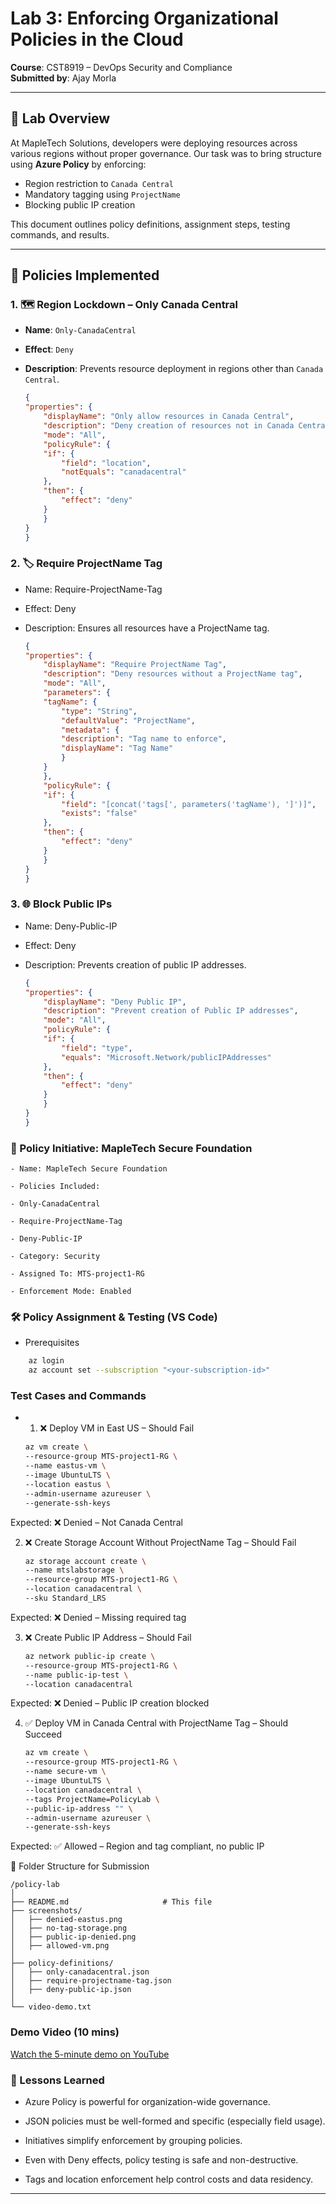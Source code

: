 # Lab 3: Enforcing Organizational Policies in the Cloud
**Course**: CST8919 – DevOps Security and Compliance  
**Submitted by**: Ajay Morla

---

## 📘 Lab Overview

At MapleTech Solutions, developers were deploying resources across various regions without proper governance. Our task was to bring structure using **Azure Policy** by enforcing:

- Region restriction to `Canada Central`
- Mandatory tagging using `ProjectName`
- Blocking public IP creation

This document outlines policy definitions, assignment steps, testing commands, and results.

---

## 🔐 Policies Implemented

### 1. 🗺️ Region Lockdown – Only Canada Central

- **Name**: `Only-CanadaCentral`
- **Effect**: `Deny`
- **Description**: Prevents resource deployment in regions other than `Canada Central`.

    ```json
    {
    "properties": {
        "displayName": "Only allow resources in Canada Central",
        "description": "Deny creation of resources not in Canada Central",
        "mode": "All",
        "policyRule": {
        "if": {
            "field": "location",
            "notEquals": "canadacentral"
        },
        "then": {
            "effect": "deny"
        }
        }
    }
    }
    ```
### 2. 🏷️ Require ProjectName Tag

- Name: Require-ProjectName-Tag

- Effect: Deny

- Description: Ensures all resources have a ProjectName tag.

    ```json
    {
    "properties": {
        "displayName": "Require ProjectName Tag",
        "description": "Deny resources without a ProjectName tag",
        "mode": "All",
        "parameters": {
        "tagName": {
            "type": "String",
            "defaultValue": "ProjectName",
            "metadata": {
            "description": "Tag name to enforce",
            "displayName": "Tag Name"
            }
        }
        },
        "policyRule": {
        "if": {
            "field": "[concat('tags[', parameters('tagName'), ']')]",
            "exists": "false"
        },
        "then": {
            "effect": "deny"
        }
        }
    }
    }
    ```
### 3. 🌐 Block Public IPs
- Name: Deny-Public-IP

- Effect: Deny

- Description: Prevents creation of public IP addresses.

    ```json
    {
    "properties": {
        "displayName": "Deny Public IP",
        "description": "Prevent creation of Public IP addresses",
        "mode": "All",
        "policyRule": {
        "if": {
            "field": "type",
            "equals": "Microsoft.Network/publicIPAddresses"
        },
        "then": {
            "effect": "deny"
        }
        }
    }
    }
    ```
### 🧩 Policy Initiative: MapleTech Secure Foundation
    - Name: MapleTech Secure Foundation

    - Policies Included:

    - Only-CanadaCentral

    - Require-ProjectName-Tag

    - Deny-Public-IP

    - Category: Security

    - Assigned To: MTS-project1-RG

    - Enforcement Mode: Enabled

### 🛠️ Policy Assignment & Testing (VS Code)
- Prerequisites
```bash
    az login
    az account set --subscription "<your-subscription-id>"
```
### Test Cases and Commands
- 1. ❌ Deploy VM in East US – Should Fail
    ```bash
    az vm create \
    --resource-group MTS-project1-RG \
    --name eastus-vm \
    --image UbuntuLTS \
    --location eastus \
    --admin-username azureuser \
    --generate-ssh-keys
    ```
Expected: ❌ Denied – Not Canada Central

2. ❌ Create Storage Account Without ProjectName Tag – Should Fail
    ```bash
    az storage account create \
    --name mtslabstorage \
    --resource-group MTS-project1-RG \
    --location canadacentral \
    --sku Standard_LRS
    ```
Expected: ❌ Denied – Missing required tag

3. ❌ Create Public IP Address – Should Fail
    ```bash
    az network public-ip create \
    --resource-group MTS-project1-RG \
    --name public-ip-test \
    --location canadacentral
    ```
Expected: ❌ Denied – Public IP creation blocked

4. ✅ Deploy VM in Canada Central with ProjectName Tag – Should Succeed
    ```bash
    az vm create \
    --resource-group MTS-project1-RG \
    --name secure-vm \
    --image UbuntuLTS \
    --location canadacentral \
    --tags ProjectName=PolicyLab \
    --public-ip-address "" \
    --admin-username azureuser \
    --generate-ssh-keys
    ```
Expected: ✅ Allowed – Region and tag compliant, no public IP

📂 Folder Structure for Submission
```pgsql
/policy-lab
│
├── README.md                     # This file
├── screenshots/
│   ├── denied-eastus.png
│   ├── no-tag-storage.png
│   ├── public-ip-denied.png
│   ├── allowed-vm.png
│
├── policy-definitions/
│   ├── only-canadacentral.json
│   ├── require-projectname-tag.json
│   ├── deny-public-ip.json
│
└── video-demo.txt         
```   
### Demo Video (10 mins)
[Watch the 5-minute demo on YouTube](https://www.youtube.com/watch?v=QrMHR35nZAk)

### 🧠 Lessons Learned
- Azure Policy is powerful for organization-wide governance.

- JSON policies must be well-formed and specific (especially field usage).

- Initiatives simplify enforcement by grouping policies.

- Even with Deny effects, policy testing is safe and non-destructive.

- Tags and location enforcement help control costs and data residency.

---
